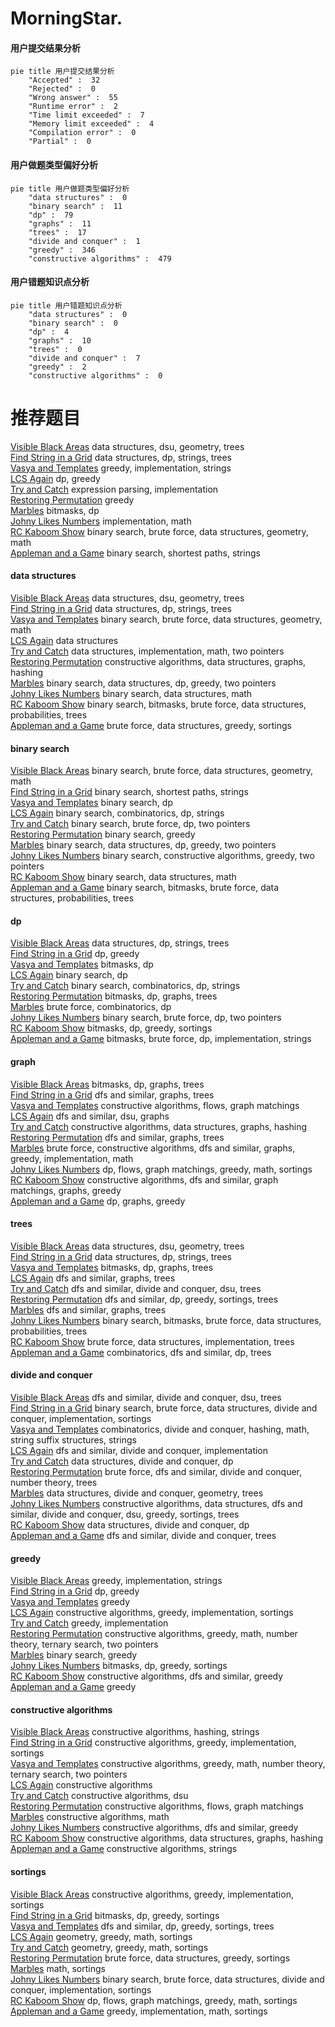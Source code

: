 # MorningStar.
<!-- tabs:start -->
#### **用户提交结果分析**

```mermaid
pie title 用户提交结果分析
    "Accepted" :  32
    "Rejected" :  0
    "Wrong answer" :  55
    "Runtime error" :  2
    "Time limit exceeded" :  7
    "Memory limit exceeded" :  4
    "Compilation error" :  0
    "Partial" :  0
```
#### **用户做题类型偏好分析**

```mermaid
pie title 用户做题类型偏好分析
    "data structures" :  0
    "binary search" :  11
    "dp" :  79
    "graphs" :  11
    "trees" :  17
    "divide and conquer" :  1
    "greedy" :  346
    "constructive algorithms" :  479
```
#### **用户错题知识点分析**

```mermaid
pie title 用户错题知识点分析
    "data structures" :  0
    "binary search" :  0
    "dp" :  4
    "graphs" :  10
    "trees" :  0
    "divide and conquer" :  7
    "greedy" :  2
    "constructive algorithms" :  0
```
<!-- tabs:end -->
# 推荐题目
[Visible Black Areas](http://codeforces.com/problemset/problem/962/G)		data structures,
                        dsu,
                        geometry,
                        trees		  
[Find String in a Grid](http://codeforces.com/problemset/problem/1252/D)		data structures,
                        dp,
                        strings,
                        trees		  
[Vasya and Templates](https://codeforces.com/contest/1087/problem/E)		greedy,
                        implementation,
                        strings		  
[LCS Again](http://codeforces.com/problemset/problem/578/D)		dp,
                        greedy		  
[Try and Catch](http://codeforces.com/problemset/problem/195/C)		expression parsing,
                        implementation		  
[Restoring Permutation](http://codeforces.com/problemset/problem/1315/C)		greedy		  
[Marbles](http://codeforces.com/problemset/problem/1215/E)		bitmasks,
                        dp		  
[Johny Likes Numbers](http://codeforces.com/problemset/problem/678/A)		implementation,
                        math		  
[RC Kaboom Show](http://codeforces.com/problemset/problem/1359/F)		binary search,
                        brute force,
                        data structures,
                        geometry,
                        math		  
[Appleman and a Game](http://codeforces.com/problemset/problem/461/E)		binary search,
                        shortest paths,
                        strings		  
<!-- tabs:start -->
#### **data structures**
[Visible Black Areas](http://codeforces.com/problemset/problem/962/G)		data structures,
                        dsu,
                        geometry,
                        trees		  
[Find String in a Grid](http://codeforces.com/problemset/problem/1252/D)		data structures,
                        dp,
                        strings,
                        trees		  
[Vasya and Templates](http://codeforces.com/problemset/problem/1359/F)		binary search,
                        brute force,
                        data structures,
                        geometry,
                        math		  
[LCS Again](http://codeforces.com/problemset/problem/38/G)		data structures		  
[Try and Catch](http://codeforces.com/problemset/problem/1265/B)		data structures,
                        implementation,
                        math,
                        two pointers		  
[Restoring Permutation](http://codeforces.com/problemset/problem/1494/E)		constructive algorithms,
                        data structures,
                        graphs,
                        hashing		  
[Marbles](http://codeforces.com/problemset/problem/1492/C)		binary search,
                        data structures,
                        dp,
                        greedy,
                        two pointers		  
[Johny Likes Numbers](http://codeforces.com/problemset/problem/1490/G)		binary search,
                        data structures,
                        math		  
[RC Kaboom Show](http://codeforces.com/problemset/problem/1479/D)		binary search,
                        bitmasks,
                        brute force,
                        data structures,
                        probabilities,
                        trees		  
[Appleman and a Game](http://codeforces.com/problemset/problem/1497/A)		brute force,
                        data structures,
                        greedy,
                        sortings		  
#### **binary search**
[Visible Black Areas](http://codeforces.com/problemset/problem/1359/F)		binary search,
                        brute force,
                        data structures,
                        geometry,
                        math		  
[Find String in a Grid](http://codeforces.com/problemset/problem/461/E)		binary search,
                        shortest paths,
                        strings		  
[Vasya and Templates](http://codeforces.com/problemset/problem/713/E)		binary search,
                        dp		  
[LCS Again](http://codeforces.com/problemset/problem/1238/D)		binary search,
                        combinatorics,
                        dp,
                        strings		  
[Try and Catch](http://codeforces.com/problemset/problem/650/B)		binary search,
                        brute force,
                        dp,
                        two pointers		  
[Restoring Permutation](http://codeforces.com/problemset/problem/51/C)		binary search,
                        greedy		  
[Marbles](http://codeforces.com/problemset/problem/1492/C)		binary search,
                        data structures,
                        dp,
                        greedy,
                        two pointers		  
[Johny Likes Numbers](http://codeforces.com/problemset/problem/1463/D)		binary search,
                        constructive algorithms,
                        greedy,
                        two pointers		  
[RC Kaboom Show](http://codeforces.com/problemset/problem/1490/G)		binary search,
                        data structures,
                        math		  
[Appleman and a Game](http://codeforces.com/problemset/problem/1479/D)		binary search,
                        bitmasks,
                        brute force,
                        data structures,
                        probabilities,
                        trees		  
#### **dp**
[Visible Black Areas](http://codeforces.com/problemset/problem/1252/D)		data structures,
                        dp,
                        strings,
                        trees		  
[Find String in a Grid](http://codeforces.com/problemset/problem/578/D)		dp,
                        greedy		  
[Vasya and Templates](http://codeforces.com/problemset/problem/1215/E)		bitmasks,
                        dp		  
[LCS Again](http://codeforces.com/problemset/problem/713/E)		binary search,
                        dp		  
[Try and Catch](http://codeforces.com/problemset/problem/1238/D)		binary search,
                        combinatorics,
                        dp,
                        strings		  
[Restoring Permutation](https://codeforces.com/contest/1384/problem/E)		bitmasks,
                        dp,
                        graphs,
                        trees		  
[Marbles](http://codeforces.com/problemset/problem/258/B)		brute force,
                        combinatorics,
                        dp		  
[Johny Likes Numbers](http://codeforces.com/problemset/problem/650/B)		binary search,
                        brute force,
                        dp,
                        two pointers		  
[RC Kaboom Show](https://codeforces.com/contest/418/problem/B)		bitmasks,
                        dp,
                        greedy,
                        sortings		  
[Appleman and a Game](http://codeforces.com/problemset/problem/868/D)		bitmasks,
                        brute force,
                        dp,
                        implementation,
                        strings		  
#### **graph**
[Visible Black Areas](https://codeforces.com/contest/1384/problem/E)		bitmasks,
                        dp,
                        graphs,
                        trees		  
[Find String in a Grid](http://codeforces.com/problemset/problem/962/F)		dfs and similar,
                        graphs,
                        trees		  
[Vasya and Templates](http://codeforces.com/problemset/problem/1264/E)		constructive algorithms,
                        flows,
                        graph matchings		  
[LCS Again](http://codeforces.com/problemset/problem/1263/D)		dfs and similar,
                        dsu,
                        graphs		  
[Try and Catch](http://codeforces.com/problemset/problem/1494/E)		constructive algorithms,
                        data structures,
                        graphs,
                        hashing		  
[Restoring Permutation](http://codeforces.com/problemset/problem/22/E)		dfs and similar,
                        graphs,
                        trees		  
[Marbles](http://codeforces.com/problemset/problem/1487/C)		brute force,
                        constructive algorithms,
                        dfs and similar,
                        graphs,
                        greedy,
                        implementation,
                        math		  
[Johny Likes Numbers](http://codeforces.com/problemset/problem/1437/C)		dp,
                        flows,
                        graph matchings,
                        greedy,
                        math,
                        sortings		  
[RC Kaboom Show](http://codeforces.com/problemset/problem/1470/D)		constructive algorithms,
                        dfs and similar,
                        graph matchings,
                        graphs,
                        greedy		  
[Appleman and a Game](http://codeforces.com/problemset/problem/1476/C)		dp,
                        graphs,
                        greedy		  
#### **trees**
[Visible Black Areas](http://codeforces.com/problemset/problem/962/G)		data structures,
                        dsu,
                        geometry,
                        trees		  
[Find String in a Grid](http://codeforces.com/problemset/problem/1252/D)		data structures,
                        dp,
                        strings,
                        trees		  
[Vasya and Templates](https://codeforces.com/contest/1384/problem/E)		bitmasks,
                        dp,
                        graphs,
                        trees		  
[LCS Again](http://codeforces.com/problemset/problem/962/F)		dfs and similar,
                        graphs,
                        trees		  
[Try and Catch](http://codeforces.com/problemset/problem/715/C)		dfs and similar,
                        divide and conquer,
                        dsu,
                        trees		  
[Restoring Permutation](https://codeforces.com/contest/1337/problem/C)		dfs and similar,
                        dp,
                        greedy,
                        sortings,
                        trees		  
[Marbles](http://codeforces.com/problemset/problem/22/E)		dfs and similar,
                        graphs,
                        trees		  
[Johny Likes Numbers](http://codeforces.com/problemset/problem/1479/D)		binary search,
                        bitmasks,
                        brute force,
                        data structures,
                        probabilities,
                        trees		  
[RC Kaboom Show](http://codeforces.com/problemset/problem/1511/C)		brute force,
                        data structures,
                        implementation,
                        trees		  
[Appleman and a Game](http://codeforces.com/problemset/problem/1499/F)		combinatorics,
                        dfs and similar,
                        dp,
                        trees		  
#### **divide and conquer**
[Visible Black Areas](http://codeforces.com/problemset/problem/715/C)		dfs and similar,
                        divide and conquer,
                        dsu,
                        trees		  
[Find String in a Grid](http://codeforces.com/problemset/problem/1461/D)		binary search,
                        brute force,
                        data structures,
                        divide and conquer,
                        implementation,
                        sortings		  
[Vasya and Templates](http://codeforces.com/problemset/problem/1466/G)		combinatorics,
                        divide and conquer,
                        hashing,
                        math,
                        string suffix structures,
                        strings		  
[LCS Again](http://codeforces.com/problemset/problem/1490/D)		dfs and similar,
                        divide and conquer,
                        implementation		  
[Try and Catch](https://codeforces.com/contest/1483/problem/C)		data structures,
                        divide and conquer,
                        dp		  
[Restoring Permutation](http://codeforces.com/problemset/problem/1491/E)		brute force,
                        dfs and similar,
                        divide and conquer,
                        number theory,
                        trees		  
[Marbles](http://codeforces.com/problemset/problem/1303/G)		data structures,
                        divide and conquer,
                        geometry,
                        trees		  
[Johny Likes Numbers](http://codeforces.com/problemset/problem/1494/D)		constructive algorithms,
                        data structures,
                        dfs and similar,
                        divide and conquer,
                        dsu,
                        greedy,
                        sortings,
                        trees		  
[RC Kaboom Show](http://codeforces.com/problemset/problem/1482/E)		data structures,
                        divide and conquer,
                        dp		  
[Appleman and a Game](http://codeforces.com/problemset/problem/566/C)		dfs and similar,
                        divide and conquer,
                        trees		  
#### **greedy**
[Visible Black Areas](https://codeforces.com/contest/1087/problem/E)		greedy,
                        implementation,
                        strings		  
[Find String in a Grid](http://codeforces.com/problemset/problem/578/D)		dp,
                        greedy		  
[Vasya and Templates](http://codeforces.com/problemset/problem/1315/C)		greedy		  
[LCS Again](http://codeforces.com/problemset/problem/814/A)		constructive algorithms,
                        greedy,
                        implementation,
                        sortings		  
[Try and Catch](http://codeforces.com/problemset/problem/1203/D1)		greedy,
                        implementation		  
[Restoring Permutation](https://codeforces.com/contest/1255/problem/E1)		constructive algorithms,
                        greedy,
                        math,
                        number theory,
                        ternary search,
                        two pointers		  
[Marbles](http://codeforces.com/problemset/problem/51/C)		binary search,
                        greedy		  
[Johny Likes Numbers](https://codeforces.com/contest/418/problem/B)		bitmasks,
                        dp,
                        greedy,
                        sortings		  
[RC Kaboom Show](http://codeforces.com/problemset/problem/339/E)		constructive algorithms,
                        dfs and similar,
                        greedy		  
[Appleman and a Game](http://codeforces.com/problemset/problem/1321/A)		greedy		  
#### **constructive algorithms**
[Visible Black Areas](http://codeforces.com/problemset/problem/1109/B)		constructive algorithms,
                        hashing,
                        strings		  
[Find String in a Grid](http://codeforces.com/problemset/problem/814/A)		constructive algorithms,
                        greedy,
                        implementation,
                        sortings		  
[Vasya and Templates](https://codeforces.com/contest/1255/problem/E1)		constructive algorithms,
                        greedy,
                        math,
                        number theory,
                        ternary search,
                        two pointers		  
[LCS Again](http://codeforces.com/problemset/problem/1028/E)		constructive algorithms		  
[Try and Catch](http://codeforces.com/problemset/problem/1131/F)		constructive algorithms,
                        dsu		  
[Restoring Permutation](http://codeforces.com/problemset/problem/1264/E)		constructive algorithms,
                        flows,
                        graph matchings		  
[Marbles](https://codeforces.com/contest/287/problem/C)		constructive algorithms,
                        math		  
[Johny Likes Numbers](http://codeforces.com/problemset/problem/339/E)		constructive algorithms,
                        dfs and similar,
                        greedy		  
[RC Kaboom Show](http://codeforces.com/problemset/problem/1494/E)		constructive algorithms,
                        data structures,
                        graphs,
                        hashing		  
[Appleman and a Game](http://codeforces.com/problemset/problem/1421/C)		constructive algorithms,
                        strings		  
#### **sortings**
[Visible Black Areas](http://codeforces.com/problemset/problem/814/A)		constructive algorithms,
                        greedy,
                        implementation,
                        sortings		  
[Find String in a Grid](https://codeforces.com/contest/418/problem/B)		bitmasks,
                        dp,
                        greedy,
                        sortings		  
[Vasya and Templates](https://codeforces.com/contest/1337/problem/C)		dfs and similar,
                        dp,
                        greedy,
                        sortings,
                        trees		  
[LCS Again](https://codeforces.com/contest/1496/problem/C)		geometry,
                        greedy,
                        math,
                        sortings		  
[Try and Catch](http://codeforces.com/problemset/problem/1495/A)		geometry,
                        greedy,
                        math,
                        sortings		  
[Restoring Permutation](http://codeforces.com/problemset/problem/1497/A)		brute force,
                        data structures,
                        greedy,
                        sortings		  
[Marbles](http://codeforces.com/problemset/problem/1427/A)		math,
                        sortings		  
[Johny Likes Numbers](http://codeforces.com/problemset/problem/1461/D)		binary search,
                        brute force,
                        data structures,
                        divide and conquer,
                        implementation,
                        sortings		  
[RC Kaboom Show](http://codeforces.com/problemset/problem/1437/C)		dp,
                        flows,
                        graph matchings,
                        greedy,
                        math,
                        sortings		  
[Appleman and a Game](http://codeforces.com/problemset/problem/1473/A)		greedy,
                        implementation,
                        math,
                        sortings		  
<!-- tabs:end -->
